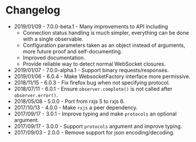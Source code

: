 
# Changelog

- 2019/01/09 - 7.0.0-beta.1 - Many improvements to API including
  - Connection status handling is much simpler, everything can be done with a single observable.
  - Configuration parameters taken as an object instead of arguments, more future proof and self-documenting.
  - Improved documentation.
  - Provide reliable way to detect normal WebSocket closures.
- 2019/01/07 - 7.0.0-alpha.1 - Support binary requests/responses.
- 2019/01/06 - 6.0.4 - Make WebsocketFactory interface more permissive.
- 2018/11/15 - 6.0.3 - Fix firefox bug when not specifying protocol.
- 2018/07/11 - 6.0.1 - Ensure `observer.complete()` is not called after `observer.error()`.
- 2018/05/08 - 5.0.0 - Port from rxjs 5 to rxjs 6.
- 2017/10/13 - 4.0.0 - Make `rxjs` a peer dependency.
- 2017/09/17 - 3.0.1 - Improve typing and make `protocols` an optional argument.
- 2017/09/17 - 3.0.0 - Support `protocols` argument and improve typing.
- 2017/09/03 - 2.0.0 - Remove support for json encoding/decoding.
